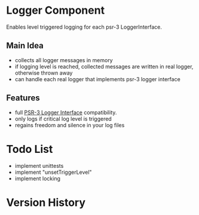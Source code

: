 # Logger Component

Enables level triggered logging for each psr-3 LoggerInterface.

## Main Idea

* collects all logger messages in memory
* if logging level is reached, collected messages are written in real logger, otherwise thrown away
* can handle each real logger that implements psr-3 logger interface

## Features

* full [PSR-3 Logger Interface](https://github.com/php-fig/fig-standards/blob/master/accepted/PSR-3-logger-interface.md) compatibility.
* only logs if critical log level is triggered
* regains freedom and silence in your log files

# Todo List

* implement unittests
* implement "unsetTriggerLevel"
* implement locking

# Version History
